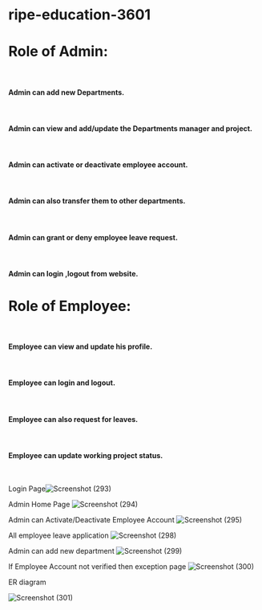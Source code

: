 # ripe-education-3601

<h1>Role of Admin:</h1> <br>
<h4>Admin can add new Departments.</h4><br>
<h4>Admin can view and add/update the Departments manager and project.</h4><br> 
<h4>Admin can activate or deactivate employee account.</h4><br> 
<h4>Admin can also transfer them to other departments.</h4><br>
<h4>Admin can grant or deny employee leave request.</h4><br>
<h4>Admin can login ,logout from website.</h4>

<h1> Role of Employee:</h1> <br>
<h4> Employee can view and update his profile.</h4> <br>
<h4>Employee can login and logout. </h4><br>
<h4>Employee can also request for leaves. </h4><br>
<h4>Employee can update working project status. </h4><br>


Login Page![Screenshot (293)](https://user-images.githubusercontent.com/69399810/213988748-3c250245-300c-4011-9e22-18f8cbec701a.png)

Admin Home Page ![Screenshot (294)](https://user-images.githubusercontent.com/69399810/213988932-a6cbef9c-a678-470b-9423-9e04c7c55c06.png)

Admin can Activate/Deactivate Employee Account ![Screenshot (295)](https://user-images.githubusercontent.com/69399810/213989007-cd42cdd9-bcd9-495d-bc57-74289f70e83f.png)

All employee leave application
![Screenshot (298)](https://user-images.githubusercontent.com/69399810/213989151-cb84dfc8-c81f-4415-80d7-b93846c1c8f8.png)

Admin can add new department 
![Screenshot (299)](https://user-images.githubusercontent.com/69399810/213989217-e8f4901a-94d4-43bd-9541-3db885c6184e.png)

If Employee Account not verified then exception page 
![Screenshot (300)](https://user-images.githubusercontent.com/69399810/213989295-ec349b88-c846-41e3-a172-da8a497ed302.png)

ER diagram 



![Screenshot (301)](https://user-images.githubusercontent.com/69399810/214001738-aa369761-c36f-425b-ad5e-46808de64b4e.png)
